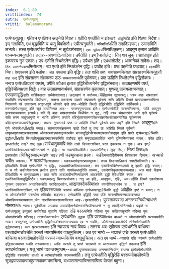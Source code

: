 ```yaml
---
index:  6.1.89
vrittiindex:  74
sutra:  एत्येधत्यूठसु
vritti:  balamanorama 
---
```


एत्येधत्यूठसु। एतिश्च एधतिश्च ऊठ्चेति विग्रहः। एतीति एधतीति च `ईक्श्तिपौ धातुनिर्देशे` इति श्तिपा निर्देशः। इण् गताविति, एध वृद्धाविति च धातू विवक्षितौ। एचीत्यनुवर्तते। `यस्मिन्विधि`रिति तदादिग्रहणम्। एजादाविति लभ्यते। तच्च एत्येधत्योरेव विशेषणं, न तूठोऽसंभवात्। `एकः पूर्वपरयो`रित्यधिकृतम्। आद्गुण इत्यत आदिति पञ्चम्यन्तमनुवर्तते। तदाह--अवर्णादित्यादिना। उपैतीति। इण्?धातोर्लट्। तिप् शप् लुक्। `सार्वधातुक` इति इकारस्य गुण एकारः। उप-एतीति स्थितेऽनेन वृद्धिः। उपैधत इति। एधधातोर्लट्। आत्मनेपदं तादेशः। शप्। `टित आत्मनेपदाना`मित्येत्वम्। उप एधते इति स्थितेऽनेन वृद्धिः। प्रष्ठौह इति। प्रष्ठं वहतीति प्रष्ठवाट्। `वहश्चे`ति ण्विः। `वेरपृक्तस्ये` इति वलोपः। `अत उपधाया` इति वृद्धिः। ततः शसि `वसोः सम्प्रसारण`मित्यतः संप्रसारणमित्यनुवृत्तौ `वाह ऊठ्` इति संप्रसारण संज्ञकस्य ऊठः `सम्प्रसारणाच्चे`ति पूर्वरूपम्। प्रष्ठ ऊहिति स्थितेऽनेन वृद्धिरौकारः। नन्वत्र एत्येधतिग्रहणं व्यर्थम्, उपैति उपैधत इत्यत्र वृद्धिरैचीत्यनेनैव वृद्धिसंभवात्। ऊठग्रहणमपि व्यर्थं, वृद्धिरेचीत्य#एव सिद्धेः। वाह ऊठग्रहणानार्थक्यं, संप्रासरणेन कृतत्वात्। गुणस्तु प्रत्ययलक्षणत्वात्। एज्ग्रहणाद्वृद्धिः` इति वार्त्तिककृता तथैवोक्तत्वात्। ऊठ्ग्रहणं न कर्तव्यम्। `वाह`इत्येव सूत्पमस्तु। भस्य वाहः संप्रसारणं स्यादिति संप्रसारणमेव विधीयतां, ततश्च वकारस्य उकारे संप्रसारणे पूर्वरूपे सति उहिति स्थिते प्रत्ययलक्षणमाश्रित्य ण्विप्रत्यये परे उकारस्य लघूपधगुणे ओकारे कृते प्रष्ठ-ओहिति स्थिते वृद्धिरेचीति वृद्धिरिति वार्तिकार्थः। तस्मादेत्येधत्यूठसु इति सूत्रं व्यर्थमित्यत आह-- पररूपगुणापवाद इति। एत्येधत्योरेङि पररूपमित्यस्य, ऊठि आद्गुण इत्यस्यायमपवाद इत्यर्थः। यदि हि बाहः सम्प्रसारणमेव विधीयेत न तूठ्, तर्हि वस्य संप्रसारणेन उत्वे कृते पूर्वरूपे सति तस्य लघूपधगुणो न भवति तस्मिन् कर्तव्ये बहिर्भूतशस्प्रत्ययापेक्षभसंज्ञापेक्षसंप्रसारणाश्रित पूर्वरूपस्य बहिरङ्गतयाऽत्राऽसिद्धत्वात्। तथाच गुणाऽभावे प्रष्ठ-उ-आहिति स्थिते पूर्वरूपे प्रष्ठ-उह्? इति स्थिते `आद्गुण` इति गुणे ओकारे `प्रष्ठोह` इति स्यात्। संप्रसारणसंज्ञकस्य ऊठो विधौ तु प्रष्ठ ऊ आहिति स्थिते पूर्वरूपे लघूपधगुणस्याऽप्रसक्ततया ओकारस्याऽभावादूकारस्यैव सत्त्वाद्वृद्धिरेचीत्यस्याऽप्रसक्तेराद्गुण इति प्राप्ते एत्येधत्यूठ्?स्विति वृद्धौ `प्रष्ठौह` इति सिध्यतीत्यूठ्ग्रहणमावश्यकमिति वाहौउठ सूत्रे समुदाह्मतवार्तिकं भाष्ये दूषितमित्यास्तां तावत्। उपेत इति। इण्धातोर्लट् तस्? शप् लुक्। `सार्वधातुकमपि `दिति तसो ङित्त्वात्तास्मिन् परत इकारस्य न गुणः। अत्र इण्?धातोरेजादित्वाऽभावात्तस्मिन्परतो न वृद्धिः। मा भवान्प्रेदिधदिति। एधधातोर्णिच्। लुङ् तिप्। `नित्यं ङितः` इति इकारलोपः। `णिश्रिद्रुरुआउभ्य` इति चङ्?। `णौ चङ्युपधाया ह्रस्वः`। `चङी`त्यजादेर्द्वितीयस्य धिशब्दस्य द्वित्वम्। `अभ्यासे चर्चे`ति जश्त्वम्। `न माङ्योग` इत्याडभावः। भवच्छब्दयोहगात्प्रथमपुरुषः। तच्च तिङन्ताधिकारे स्पष्टीभविष्यति। प्र-इदिधदिति स्थिते एत्येधतीति न वृद्धिः, एधधातोरेजादित्वाऽभावात्। तत्र एजादित्वविशेषणाऽभावे तु इहापि वृद्धिः स्यात्। न च णौ चङीत्येकारस्य ह्रस्वेन इकारे सति नायमेधधातुरिति वाच्यम्, एकदेशविकृतस्यानन्यत्वात्। अत्र माङं विहाय प्रेदिधदिति न प्रत्युदाह्मतम्। तथा सति आडजादीनामित्याडागमे आटश्चेति वृद्धौ ऐदिधदिति स्यात्। तत्र एधतेरेजादित्वाद्वृद्धिरिष्टैव। भवच्छब्दस्तु चिन्त्यप्रयोजनः। ननु आ इहि, आद्गुणः, एहि, अव-एहीति स्थिते एकादेशस्य गुणस्य एकारस्य अन्तादिवच्चेति परादिवद्भावेन, `आद्यन्तवदेकस्मि`न्निति व्यपदेशिवद्भावेन च , च इण्?धातोरेजादित्वात्तस्मिन् परे `एङिपररूप`मिति पररूपं बाधित्वा एत्येधत्यत्यूठ्?स्विति वृद्धौ `अवैही`ति इष्टं न स्यात्। न च ओमाङोश्चेति पररूपेण तन्निर्वाहः शङ्क्यः। एत्येधतीति वृद्धिर्हि यथा एङि पररूपमित्यस्यापवादस्तथा ओमाङित्यस्याप्यपवादः;येन नाप्राप्तिन्यायसाम्यादित्यत आह--पुरस्तादिति। `पुरस्तादपवादा अनन्तरान्विधीन्बाधन्ते नोत्तरा`निति न्यायः। पूर्वपठिता अपवादा अव्यवहितानेवोत्तररान्विधीन्बाधन्ते न तु व्यवहितानित्यर्थः। प्रकृते च एत्येधत्यूठ्सु इत्युत्तरं कानिचित् सूत्राणि पठित्वा `एङि पररूप`मिति पठित्वा पुनः कतिपयसूत्राणि पठित्वा पुनः ओमाङोश्चेति पठितम्। ततश्चोक्तन्यायेन `एत्येधती`ति वृद्ध्या `एङि पररूप`मित्येव बाध्यते न त्वोमाङोश्चेति पररूपमपीति भावः। वस्तुतस्तु एत्येधतीति वृद्धिरोमाङोश्चात्यस्यापवाद एव न भवति, उपैतीत्यादावप्राप्तेऽपि तस्मिन्नेत्येधतीति वृद्धेरारम्भात्। अतः पुरस्तादपवादा` इति न्यायस्य नायं विषयः। ततस्च अव-एहीत्यत्र एत्येधतीति बाधित्वा परत्वादोमाङोश्चेति पररूपं न्याय्यमित्येव वक्तुमुचितम्। अत एव भाष्ये -- नाप्राप्ते एङि पररूपे एत्येधतीति बाधित्वा परत्वादोमाहोश्चेति पररूपं न्याय्यमित्येव वक्तुमुचितम्। अत एव भाष्ये--`नाप्राप्ते एङि पररूपे एत्येधतीति वृद्धिरारभ्यमाणा भवति तस्यापवादः। आङि पररूपे तु प्राप्ते चाऽप्राप्ते च आरभ्यमाणा वृद्धिर्नं तदपवाद` इति स्पष्टमेवोक्तम्। यत्तु भाष्ये पक्षान्तरमुक्तम्--`अथवा पुरस्तादपवादा अनन्तरान्विधीन् बाधन्त इत्येवमेत्येधतीति वृद्धिरेङि पररूपमेव बाधते न त्वोमाङोश्चेति पररूपमपी`ति। तत्तु एत्येधतीति वृद्धिरेङि पररूपमोमाङोश्चेति सूत्रद्वयापवादत्वाब्युपगमवादमात्रमाश्रित्य, बाध्यसामान्याचिन्तामाश्रित्य वेत्यलं बहुना। 

